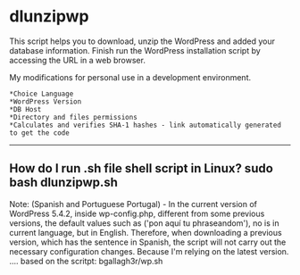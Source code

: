 # dlunzipwp
This script helps you to download, unzip the WordPress and added your database information.
Finish run the WordPress installation script by accessing the URL in a web browser.

My modifications for personal use in a development environment.

    *Choice Language
    *WordPress Version
    *DB Host
    *Directory and files permissions
    *Calculates and verifies SHA-1 hashes - link automatically generated to get the code
----
How do I run .sh file shell script in Linux?
sudo bash dlunzipwp.sh
------
Note:
(Spanish and Portuguese Portugal) - In the current version of WordPress 5.4.2, inside wp-config.php, different from some previous versions, the default values such as ('pon aquí tu phraseandom'), no is in current language, but in English. Therefore, when downloading a previous version, which has the sentence in Spanish, the script will not carry out the necessary configuration changes. Because I'm relying on the latest version.
....
based on the scritpt: bgallagh3r/wp.sh
